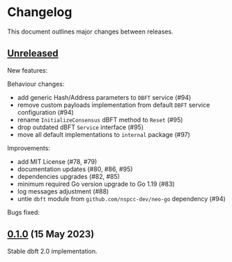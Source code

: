 # Changelog

This document outlines major changes between releases.

## [Unreleased]

New features:

Behaviour changes:
 * add generic Hash/Address parameters to `DBFT` service (#94)
 * remove custom payloads implementation from default `DBFT` service configuration
   (#94)
 * rename `InitializeConsensus` dBFT method to `Reset` (#95)
 * drop outdated dBFT `Service` interface (#95)
 * move all default implementations to `internal` package (#97)

Improvements:
 * add MIT License (#78, #79)
 * documentation updates (#80, #86, #95)
 * dependencies upgrades (#82, #85)
 * minimum required Go version upgrade to Go 1.19 (#83)
 * log messages adjustment (#88)
 * untie `dbft` module from `github.com/nspcc-dev/neo-go` dependency (#94)

Bugs fixed:

## [0.1.0] (15 May 2023)

Stable dbft 2.0 implementation.

[Unreleased]: https://github.com/nspcc-dev/dbft/compare/v0.1.0...master
[0.1.0]: https://github.com/nspcc-dev/dbft/releases/v0.1.0